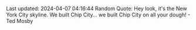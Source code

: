 Last updated: 2024-04-07 04:16:44
Random Quote: Hey look, it's the New York City skyline.
We built Chip City... we built Chip City on all your dough! - Ted Mosby